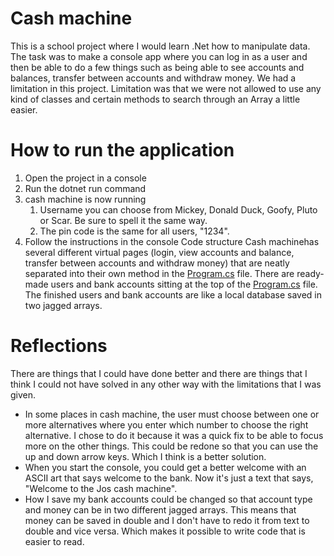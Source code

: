 # Cash machine
This is a school project where I would learn .Net how to manipulate data. The task was to make a console app where you can log in as a user and then be able to do a few things such as being able to see accounts and balances, transfer between accounts and withdraw money. We had a limitation in this project. Limitation was that we were not allowed to use any kind of classes and certain methods to search through an Array a little easier.
# How to run the application
1. Open the project in a console
2. Run the dotnet run command
3. cash machine is now running
    1. Username you can choose from Mickey, Donald Duck, Goofy, Pluto or Scar. Be sure to spell it the same way.
    2. The pin code is the same for all users, "1234".
4. Follow the instructions in the console
Code structure
Cash machinehas several different virtual pages (login, view accounts and balance, transfer between accounts and withdraw money) that are neatly separated into their own method in the [Program.cs](/Program.cs) file. There are ready-made users and bank accounts sitting at the top of the [Program.cs](/Program.cs) file. The finished users and bank accounts are like a local database saved in two jagged arrays.
# Reflections
There are things that I could have done better and there are things that I think I could not have solved in any other way with the limitations that I was given.
- In some places in cash machine, the user must choose between one or more alternatives where you enter which number to choose the right alternative. I chose to do it because it was a quick fix to be able to focus more on the other things. This could be redone so that you can use the up and down arrow keys. Which I think is a better solution.
- When you start the console, you could get a better welcome with an ASCII art that says welcome to the bank. Now it's just a text that says, "Welcome to the Jos cash machine".
- How I save my bank accounts could be changed so that account type and money can be in two different jagged arrays. This means that money can be saved in double and I don't have to redo it from text to double and vice versa. Which makes it possible to write code that is easier to read.